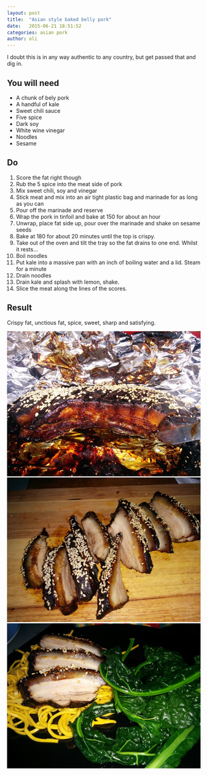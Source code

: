 ```yaml
---
layout: post
title:  "Asian style baked belly pork"
date:   2015-06-21 18:51:52
categories: asian pork
author: oli
---
```


I doubt this is in any way authentic to any country, but get passed that and dig in.


## You will need

* A chunk of bely pork
* A handful of kale
* Sweet chili sauce
* Five spice
* Dark soy
* White wine vinegar
* Noodles
* Sesame

## Do

1. Score the fat right though
2. Rub the 5 spice into the meat side of pork
3. Mix sweet chili, soy and vinegar
4. Stick meat and mix into an air tight plastic bag and marinade for as long as you can
5. Pour off the marinade and reserve
6. Wrap the pork in tinfoil and bake at 150 for about an hour
7. Unwrap, place fat side up, pour over the marinade and shake on sesame seeds
8. Bake at 180 for about 20 minutes until the top is crispy.
9. Take out of the oven and tilt the tray so the fat drains to one end. Whilst it rests...
10. Boil noodles
11. Put kale into a massive pan with an inch of boiling water and a lid.  Steam for a minute
12. Drain noodles
13. Drain kale and splash with lemon, shake.
14. Slice the meat along the lines of the scores.


## Result

Crispy fat, unctious fat, spice, sweet, sharp and satisfying.

![Just about t go in for the second bake](/images/pork/pork1.jpg)
![Sliced ready](/images/pork/pork2.jpg)
![GET IN MY FACE](/images/pork/pork3.jpg)